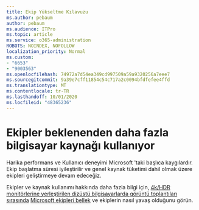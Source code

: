 ```yaml
---
title: Ekip Yükseltme Kılavuzu
ms.author: pebaum
author: pebaum
ms.audience: ITPro
ms.topic: article
ms.service: o365-administration
ROBOTS: NOINDEX, NOFOLLOW
localization_priority: Normal
ms.custom:
- "6653"
- "9003563"
ms.openlocfilehash: 74972a7d54ea349cd997509a59a9320256a7eee7
ms.sourcegitcommit: 9a39e7cff11854c54c717a2c0094bfdfefee4ffd
ms.translationtype: MT
ms.contentlocale: tr-TR
ms.lasthandoff: 10/01/2020
ms.locfileid: "48365236"
---
```

# <a name="teams-is-using-more-computer-resources-than-expected"></a>Ekipler beklenenden daha fazla bilgisayar kaynağı kullanıyor

Harika performans ve Kullanıcı deneyimi Microsoft 'taki başlıca kaygılardır. Ekip başlatma süresi iyileştirilir ve genel kaynak tüketimi dahil olmak üzere ekipleri geliştirmeye devam edeceğiz.  

Ekipler ve kaynak kullanımı hakkında daha fazla bilgi için, [4k/HDR monitörlerine yerleştirilen dizüstü bilgisayarlarda görüntü toplantıları sırasında](https://docs.microsoft.com/MicrosoftTeams/troubleshoot/known-issues/teams-slow-video-meetings-laptops-4k) [Microsoft ekipleri bellek](https://docs.microsoft.com/microsoftteams/teams-memory-usage-perf) ve ekiplerin nasıl yavaş olduğunu görün.
